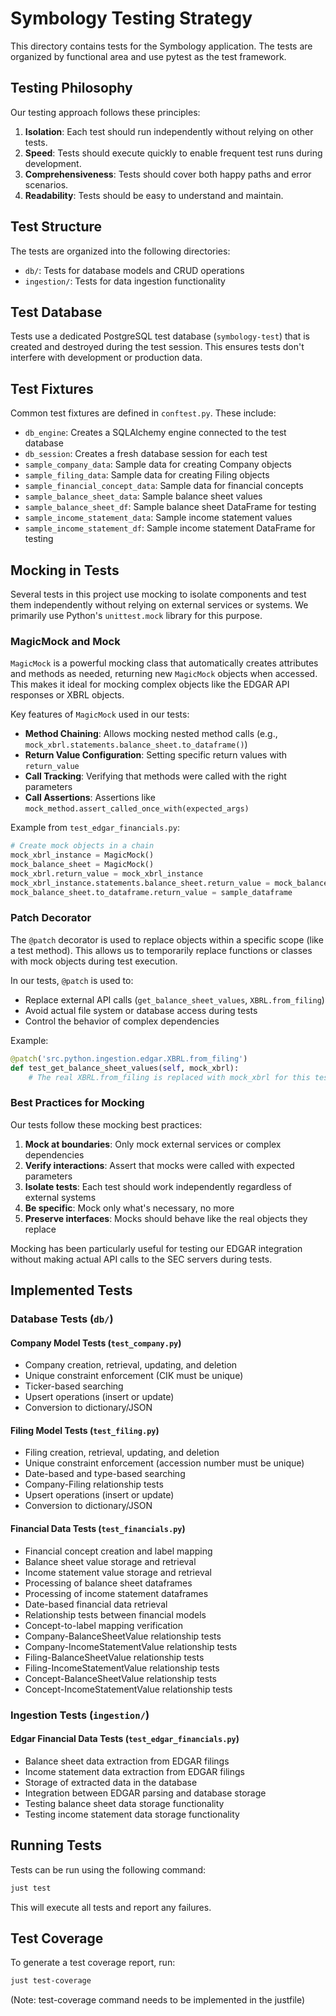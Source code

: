 # Symbology Testing Strategy

This directory contains tests for the Symbology application. The tests are organized by functional area and use pytest as the test framework.

## Testing Philosophy

Our testing approach follows these principles:

1. **Isolation**: Each test should run independently without relying on other tests.
2. **Speed**: Tests should execute quickly to enable frequent test runs during development.
3. **Comprehensiveness**: Tests should cover both happy paths and error scenarios.
4. **Readability**: Tests should be easy to understand and maintain.

## Test Structure

The tests are organized into the following directories:

- `db/`: Tests for database models and CRUD operations
- `ingestion/`: Tests for data ingestion functionality

## Test Database

Tests use a dedicated PostgreSQL test database (`symbology-test`) that is created and destroyed during the test session. This ensures tests don't interfere with development or production data.

## Test Fixtures

Common test fixtures are defined in `conftest.py`. These include:

- `db_engine`: Creates a SQLAlchemy engine connected to the test database
- `db_session`: Creates a fresh database session for each test
- `sample_company_data`: Sample data for creating Company objects
- `sample_filing_data`: Sample data for creating Filing objects
- `sample_financial_concept_data`: Sample data for financial concepts
- `sample_balance_sheet_data`: Sample balance sheet values
- `sample_balance_sheet_df`: Sample balance sheet DataFrame for testing
- `sample_income_statement_data`: Sample income statement values
- `sample_income_statement_df`: Sample income statement DataFrame for testing

## Mocking in Tests

Several tests in this project use mocking to isolate components and test them independently without relying on external services or systems. We primarily use Python's `unittest.mock` library for this purpose.

### MagicMock and Mock

`MagicMock` is a powerful mocking class that automatically creates attributes and methods as needed, returning new `MagicMock` objects when accessed. This makes it ideal for mocking complex objects like the EDGAR API responses or XBRL objects.

Key features of `MagicMock` used in our tests:

- **Method Chaining**: Allows mocking nested method calls (e.g., `mock_xbrl.statements.balance_sheet.to_dataframe()`)
- **Return Value Configuration**: Setting specific return values with `return_value`
- **Call Tracking**: Verifying that methods were called with the right parameters
- **Call Assertions**: Assertions like `mock_method.assert_called_once_with(expected_args)`

Example from `test_edgar_financials.py`:
```python
# Create mock objects in a chain
mock_xbrl_instance = MagicMock()
mock_balance_sheet = MagicMock()
mock_xbrl.return_value = mock_xbrl_instance
mock_xbrl_instance.statements.balance_sheet.return_value = mock_balance_sheet
mock_balance_sheet.to_dataframe.return_value = sample_dataframe
```

### Patch Decorator

The `@patch` decorator is used to replace objects within a specific scope (like a test method). This allows us to temporarily replace functions or classes with mock objects during test execution.

In our tests, `@patch` is used to:

- Replace external API calls (`get_balance_sheet_values`, `XBRL.from_filing`)
- Avoid actual file system or database access during tests
- Control the behavior of complex dependencies

Example:
```python
@patch('src.python.ingestion.edgar.XBRL.from_filing')
def test_get_balance_sheet_values(self, mock_xbrl):
    # The real XBRL.from_filing is replaced with mock_xbrl for this test
```

### Best Practices for Mocking

Our tests follow these mocking best practices:

1. **Mock at boundaries**: Only mock external services or complex dependencies
2. **Verify interactions**: Assert that mocks were called with expected parameters
3. **Isolate tests**: Each test should work independently regardless of external systems
4. **Be specific**: Mock only what's necessary, no more
5. **Preserve interfaces**: Mocks should behave like the real objects they replace

Mocking has been particularly useful for testing our EDGAR integration without making actual API calls to the SEC servers during tests.

## Implemented Tests

### Database Tests (`db/`)

#### Company Model Tests (`test_company.py`)
- Company creation, retrieval, updating, and deletion
- Unique constraint enforcement (CIK must be unique)
- Ticker-based searching
- Upsert operations (insert or update)
- Conversion to dictionary/JSON

#### Filing Model Tests (`test_filing.py`)
- Filing creation, retrieval, updating, and deletion
- Unique constraint enforcement (accession number must be unique)
- Date-based and type-based searching
- Company-Filing relationship tests
- Upsert operations (insert or update)
- Conversion to dictionary/JSON

#### Financial Data Tests (`test_financials.py`)
- Financial concept creation and label mapping
- Balance sheet value storage and retrieval
- Income statement value storage and retrieval
- Processing of balance sheet dataframes
- Processing of income statement dataframes
- Date-based financial data retrieval
- Relationship tests between financial models
- Concept-to-label mapping verification
- Company-BalanceSheetValue relationship tests
- Company-IncomeStatementValue relationship tests
- Filing-BalanceSheetValue relationship tests
- Filing-IncomeStatementValue relationship tests
- Concept-BalanceSheetValue relationship tests
- Concept-IncomeStatementValue relationship tests

### Ingestion Tests (`ingestion/`)

#### Edgar Financial Data Tests (`test_edgar_financials.py`)
- Balance sheet data extraction from EDGAR filings
- Income statement data extraction from EDGAR filings
- Storage of extracted data in the database
- Integration between EDGAR parsing and database storage
- Testing balance sheet data storage functionality
- Testing income statement data storage functionality

## Running Tests

Tests can be run using the following command:

```bash
just test
```

This will execute all tests and report any failures.

## Test Coverage

To generate a test coverage report, run:

```bash
just test-coverage
```

(Note: test-coverage command needs to be implemented in the justfile)